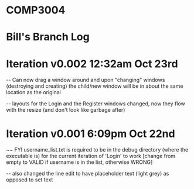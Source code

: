 # COMP3004 
#
# Bill's Branch Log

# Iteration v0.002 12:32am Oct 23rd
-- Can now drag a window around and upon "changing" windows (destroying and creating) the child/new window will be in about 
   the same location as the original

-- layouts for the Login and the Register windows changed, now they flow with the resize (and don't look like garbage after)

# Iteration v0.001  6:09pm Oct 22nd
~~ FYI username_list.txt is required to be in the debug directory (where the executable is) for the current iteration of 'Login' to work [change from empty to VALID if username is in the list, otherwise WRONG]

-- also changed the line edit to have placeholder text (light grey) as opposed to set text
